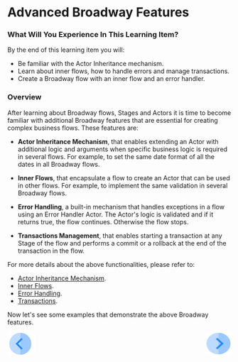 # Advanced Broadway Features

### What Will You Experience In This Learning Item?

By the end of this learning item you will:

- Be familiar with the Actor Inheritance mechanism.
- Learn about inner flows, how to handle errors and manage transactions.
- Create a Broadway flow with an inner flow and an error handler.
 

### Overview

After learning about Broadway flows, Stages and Actors it is time to become familiar with additional Broadway features that are essential for creating complex business flows. These features are:

* **Actor Inheritance Mechanism**, that enables extending an Actor with additional logic and arguments when specific business logic is required in several flows. For example, to set the same date format of all the dates in all Broadway flows.

* **Inner Flows**, that encapsulate a flow to create an Actor that can be used in other flows. For example, to implement the same validation in several Broadway flows.

* **Error Handling**, a built-in mechanism that handles exceptions in a flow using an Error Handler Actor. The Actor's logic is validated and if it returns true, the flow continues. Otherwise the flow stops.

* **Transactions Management**, that enables starting a transaction at any Stage of the flow and performs a commit or a rollback at the end of the transaction in the flow.

  

For more details about the above functionalities, please refer to:

* [Actor Inheritance Mechanism](/articles/19_Broadway/06_export_actor.md).
* [Inner Flows](/articles/19_Broadway/22_broadway_flow_inner_flows.md).
* [Error Handling](/articles/19_Broadway/24_error_handling.md).
* [Transactions](/articles/19_Broadway/23_transactions.md).



Now let's see some examples that demonstrate the above Broadway features.



[![Previous](/articles/images/Previous.png)](13_interface_listener_exercise.md)[<img align="right" width="60" height="54" src="/articles/images/Next.png">](15_broadway_advanced_features_example1.md)

